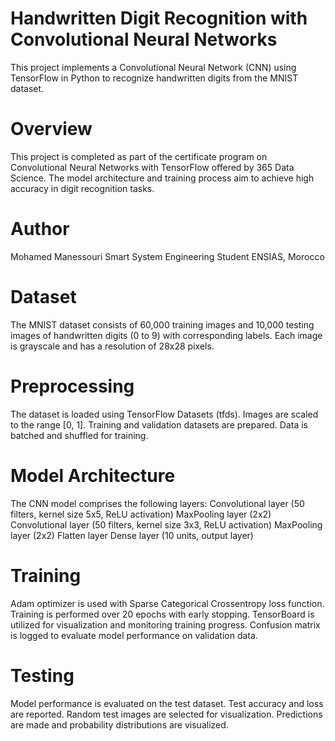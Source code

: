 # Handwritten Digit Recognition with Convolutional Neural Networks
This project implements a Convolutional Neural Network (CNN) using TensorFlow in Python to recognize handwritten digits from the MNIST dataset.

# Overview
This project is completed as part of the certificate program on Convolutional Neural Networks with TensorFlow offered by 365 Data Science. The model architecture and training process aim to achieve high accuracy in digit recognition tasks.

# Author
Mohamed Manessouri
Smart System Engineering Student
ENSIAS, Morocco

# Dataset
The MNIST dataset consists of 60,000 training images and 10,000 testing images of handwritten digits (0 to 9) with corresponding labels. Each image is grayscale and has a resolution of 28x28 pixels.

# Preprocessing
The dataset is loaded using TensorFlow Datasets (tfds).
Images are scaled to the range [0, 1].
Training and validation datasets are prepared.
Data is batched and shuffled for training.



# Model Architecture

The CNN model comprises the following layers:
Convolutional layer (50 filters, kernel size 5x5, ReLU activation)
MaxPooling layer (2x2)
Convolutional layer (50 filters, kernel size 3x3, ReLU activation)
MaxPooling layer (2x2)
Flatten layer
Dense layer (10 units, output layer)

# Training
Adam optimizer is used with Sparse Categorical Crossentropy loss function.
Training is performed over 20 epochs with early stopping.
TensorBoard is utilized for visualization and monitoring training progress.
Confusion matrix is logged to evaluate model performance on validation data.


# Testing
Model performance is evaluated on the test dataset.
Test accuracy and loss are reported.
Random test images are selected for visualization.
Predictions are made and probability distributions are visualized.

